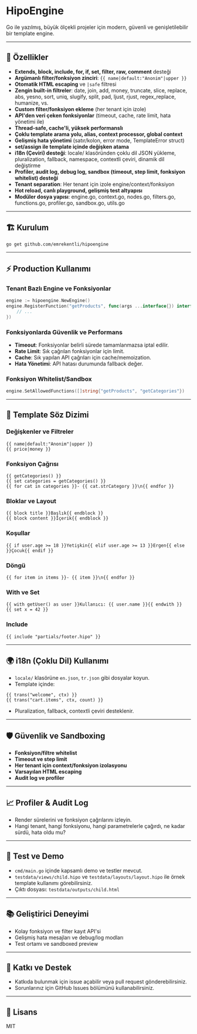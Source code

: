 # HipoEngine

Go ile yazılmış, büyük ölçekli projeler için modern, güvenli ve genişletilebilir bir template engine.

---

## 🚀 Özellikler

- **Extends, block, include, for, if, set, filter, raw, comment** desteği
- **Argümanlı filter/fonksiyon zinciri**: `{{ name|default:"Anonim"|upper }}`
- **Otomatik HTML escaping** ve `|safe` filtresi
- **Zengin built-in filtreler**: date, join, add, money, truncate, slice, replace, abs, yesno, sort, uniq, slugify, split, pad, ljust, rjust, regex_replace, humanize, vs.
- **Custom filter/fonksiyon ekleme** (her tenant için izole)
- **API'den veri çeken fonksiyonlar** (timeout, cache, rate limit, hata yönetimi ile)
- **Thread-safe, cache'li, yüksek performanslı**
- **Çoklu template arama yolu, alias, context processor, global context**
- **Gelişmiş hata yönetimi** (satır/kolon, error mode, TemplateError struct)
- **set/assign ile template içinde değişken atama**
- **i18n (Çeviri) desteği**: locale/ klasöründen çoklu dil JSON yükleme, pluralization, fallback, namespace, contextli çeviri, dinamik dil değiştirme
- **Profiler, audit log, debug log, sandbox (timeout, step limit, fonksiyon whitelist) desteği**
- **Tenant separation**: Her tenant için izole engine/context/fonksiyon
- **Hot reload, canlı playground, gelişmiş test altyapısı**
- **Modüler dosya yapısı**: engine.go, context.go, nodes.go, filters.go, functions.go, profiler.go, sandbox.go, utils.go

---

## 🏗️ Kurulum

```sh
go get github.com/emrekentli/hipoengine
```

---

## ⚡ Production Kullanımı

### Tenant Bazlı Engine ve Fonksiyonlar
```go
engine := hipoengine.NewEngine()
engine.RegisterFunction("getProducts", func(args ...interface{}) interface{} {
    // ...
})
```

### Fonksiyonlarda Güvenlik ve Performans
- **Timeout**: Fonksiyonlar belirli sürede tamamlanmazsa iptal edilir.
- **Rate Limit**: Sık çağrılan fonksiyonlar için limit.
- **Cache**: Sık yapılan API çağrıları için cache/memoization.
- **Hata Yönetimi**: API hatası durumunda fallback değer.

### Fonksiyon Whitelist/Sandbox
```go
engine.SetAllowedFunctions([]string{"getProducts", "getCategories"})
```

---

## 🧩 Template Söz Dizimi

### Değişkenler ve Filtreler
```jinja
{{ name|default:"Anonim"|upper }}
{{ price|money }}
```

### Fonksiyon Çağrısı
```jinja
{{ getCategories() }}
{{ set categories = getCategories() }}
{{ for cat in categories }}- {{ cat.strCategory }}\n{{ endfor }}
```

### Bloklar ve Layout
```jinja
{{ block title }}Başlık{{ endblock }}
{{ block content }}İçerik{{ endblock }}
```

### Koşullar
```jinja
{{ if user.age >= 18 }}Yetişkin{{ elif user.age >= 13 }}Ergen{{ else }}Çocuk{{ endif }}
```

### Döngü
```jinja
{{ for item in items }}- {{ item }}\n{{ endfor }}
```

### With ve Set
```jinja
{{ with getUser() as user }}Kullanıcı: {{ user.name }}{{ endwith }}
{{ set x = 42 }}
```

### Include
```jinja
{{ include "partials/footer.hipo" }}
```

---

## 🌍 i18n (Çoklu Dil) Kullanımı

- `locale/` klasörüne `en.json`, `tr.json` gibi dosyalar koyun.
- Template içinde:
```jinja
{{ trans("welcome", ctx) }}
{{ trans("cart.items", ctx, count) }}
```
- Pluralization, fallback, contextli çeviri desteklenir.

---

## 🛡️ Güvenlik ve Sandboxing
- **Fonksiyon/filtre whitelist**
- **Timeout ve step limit**
- **Her tenant için context/fonksiyon izolasyonu**
- **Varsayılan HTML escaping**
- **Audit log ve profiler**

---

## 📈 Profiler & Audit Log
- Render sürelerini ve fonksiyon çağrılarını izleyin.
- Hangi tenant, hangi fonksiyonu, hangi parametrelerle çağırdı, ne kadar sürdü, hata oldu mu?

---

## 🧪 Test ve Demo
- `cmd/main.go` içinde kapsamlı demo ve testler mevcut.
- `testdata/views/child.hipo` ve `testdata/layouts/layout.hipo` ile örnek template kullanımı görebilirsiniz.
- Çıktı dosyası: `testdata/outputs/child.html`

---

## 📚 Geliştirici Deneyimi
- Kolay fonksiyon ve filter kayıt API'si
- Gelişmiş hata mesajları ve debug/log modları
- Test ortamı ve sandboxed preview

---

## 🤝 Katkı ve Destek
- Katkıda bulunmak için issue açabilir veya pull request gönderebilirsiniz.
- Sorunlarınız için GitHub Issues bölümünü kullanabilirsiniz.

---

## 📄 Lisans

MIT 